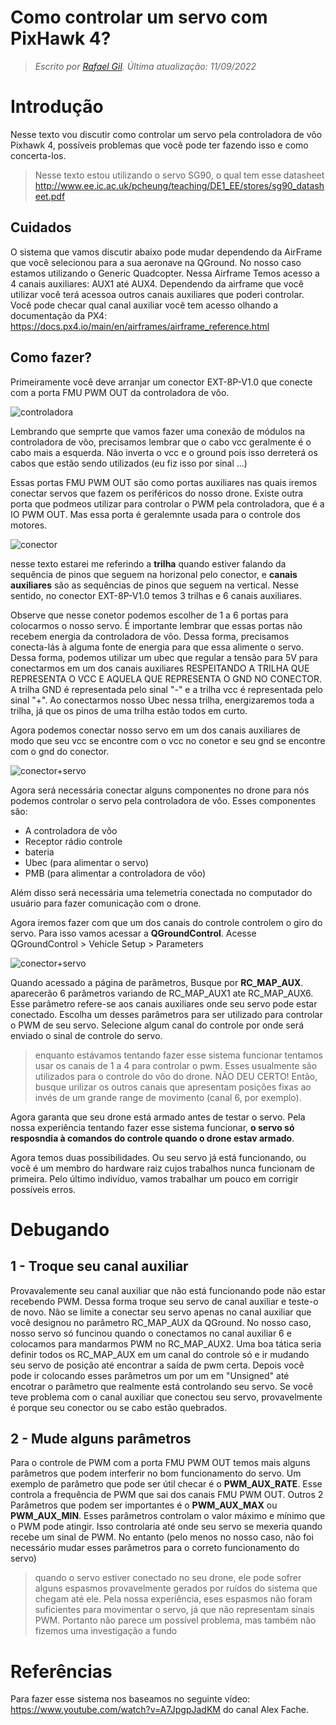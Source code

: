 # Como controlar um servo com PixHawk 4?

> *Escrito por [Rafael Gil](https://github.com/printRafaelprog). Última atualização: 11/09/2022*

# Introdução

Nesse texto vou discutir como controlar um servo pela controladora de vôo Pixhawk 4, possíveis problemas que você pode ter fazendo isso e como concerta-los.

>Nesse texto estou utilizando o servo SG90, o qual tem esse datasheet
>http://www.ee.ic.ac.uk/pcheung/teaching/DE1_EE/stores/sg90_datasheet.pdf

## Cuidados 

O sistema que vamos discutir abaixo pode mudar dependendo da AirFrame que você selecionou para a sua aeronave na QGround. No nosso caso estamos utilizando o Generic Quadcopter. Nessa Airframe Temos acesso a 4 canais auxiliares: AUX1 até AUX4. Dependendo da airframe que você utilizar você terá acessoa outros canais auxiliares que poderi controlar. Você pode checar qual canal auxiliar você tem acesso olhando a documentação da PX4: https://docs.px4.io/main/en/airframes/airframe_reference.html

## Como fazer?

Primeiramente você deve arranjar um conector EXT-8P-V1.0  que conecte com a porta FMU PWM OUT da controladora de vôo.

![controladora](./assets/controladora.jpeg) 

Lembrando que semprte que vamos fazer uma conexão de módulos na controladora de vôo, precisamos lembrar que o cabo vcc geralmente é o cabo mais a esquerda. Não inverta o vcc e o ground pois isso derreterá os cabos que estão sendo utilizados (eu fiz isso por sinal ...)

Essas portas FMU PWM OUT são como portas auxiliares nas quais iremos conectar servos que fazem os periféricos do nosso drone. Existe outra porta que podmeos utilizar para controlar o PWM pela controladora, que é a IO PWM OUT. Mas essa porta é geralemnte usada para
o controle dos motores.

![conector](./assets/conector.jpeg)

nesse texto estarei me referindo a **trilha** quando estiver falando da sequência de pinos que seguem na horizonal pelo conector, e **canais auxiliares** são as sequências de pinos que seguem na vertical. Nesse sentido, no conector EXT-8P-V1.0 temos 3 trilhas e 6 canais auxiliares.

Observe que nesse conetor podemos escolher de 1 a 6 portas para colocarmos o nosso servo. É importante lembrar que essas portas não recebem energia da controladora de vôo. Dessa forma, precisamos conecta-lás à alguma fonte de energia para que essa alimente o servo. Dessa forma, podemos utilizar um ubec que regular a tensão para 5V para conectarmos em um dos canais auxiliares RESPEITANDO A TRILHA QUE REPRESENTA O VCC E AQUELA QUE REPRESENTA O GND NO CONECTOR. A trilha GND é representada pelo sinal "-" e
a trilha vcc é representada pelo sinal "+". Ao conectarmos nosso Ubec nessa trilha, energizaremos toda a trilha, já que os pinos de uma trilha estão todos em curto. 

Agora podemos conectar nosso servo em um dos canais auxiliares de modo que seu vcc se encontre com o vcc no conetor e seu gnd se
encontre com o gnd do conector. 

![conector+servo](./assets/conectorservo.jpeg)

Agora será necessária conectar alguns componentes no drone para nós podemos controlar o servo pela controladora de vôo. Esses componentes são:

- A controladora de vôo
- Receptor rádio controle 
- bateria 
- Ubec (para alimentar o servo)
- PMB (para alimentar a controladora de vôo)

Além disso será necessária uma telemetria conectada no computador do usuário para fazer comunicação com o drone.

Agora iremos fazer com que um dos canais do controle controlem o giro do servo. Para isso vamos acessar
a **QGroundControl**. Acesse QGroundControl > Vehicle Setup > Parameters

![conector+servo](./assets/QGround.jpeg)

Quando acessado a página de parâmetros, Busque por **RC_MAP_AUX**. aparecerão 6 parâmetros variando de  RC_MAP_AUX1 ate RC_MAP_AUX6.
Esse parâmetro refere-se aos canais auxiliares onde seu servo pode estar conectado. Escolha um desses parâmetros para ser utilizado para controlar o PWM de seu servo. Selecione algum canal do controle por onde será enviado o sinal de controle do servo. 

>enquanto estávamos tentando fazer esse sistema funcionar tentamos usar os canais de 1 a 4 para controlar o pwm. Esses usualmente são utilizados para o controle do vôo do drone. NÃO DEU CERTO! Então, busque urilizar os outros canais que apresentam posições fixas ao invés de um grande range de movimento (canal 6, por exemplo). 

Agora garanta que seu drone está armado antes de testar o servo. Pela nossa experiência tentando fazer esse sistema funcionar, **o servo só resposndia à comandos do controle quando o drone estav armado**.

Agora temos duas possibilidades. Ou seu servo já está funcionando, ou você é um membro do hardware raiz cujos trabalhos nunca funcionam de primeira. Pelo último indivíduo, vamos trabalhar um pouco em corrigir possíveis erros. 

# Debugando

## 1 - Troque seu canal auxiliar

Provavalemente seu canal auxiliar que não está funcionando pode não estar recebendo PWM. Dessa forma troque seu servo de canal auxiliar e teste-o de novo. Não se limite a conectar seu servo apenas no canal auxiliar que você designou no parâmetro RC_MAP_AUX da QGround. No nosso caso, nosso servo só funcinou quando o conectamos no canal auxiliar 6 e colocamos para mandarmos PWM no RC_MAP_AUX2. Uma boa tática seria definir todos os RC_MAP_AUX em um canal do controle só e ir mudando seu servo de posição até encontrar a saída de pwm certa. Depois você pode ir colocando esses parâmetros um por um em "Unsigned" até encotrar o parâmetro que realmente está controlando seu servo. Se você teve problema com o canal auxiliar que conectou seu servo, provavelmente é porque seu conector ou se cabo estão quebrados. 

## 2 - Mude alguns parâmetros

Para o controle de PWM com a porta FMU PWM OUT temos mais alguns parâmetros que podem interferir no bom funcionamento do servo. Um exemplo de parâmetro que pode ser útil checar é o **PWM_AUX_RATE**. Esse controla a frequência de PWM que sai dos canais FMU PWM OUT.
Outros 2 Parâmetros que podem ser importantes é o **PWM_AUX_MAX** ou **PWM_AUX_MIN**. Esses parâmetros controlam o valor máximo e mínimo que o PWM pode atingir. Isso controlaria até onde seu servo se mexeria quando recebe um sinal de PWM. No entanto (pelo menos no nosso caso, não foi necessário mudar esses parâmetros para o correto funcionamento do servo)

>quando o servo estiver conectado no seu drone, ele pode sofrer alguns espasmos provavelmente gerados por ruídos do sistema que chegam até ele. Pela nossa experiência, eses espasmos não foram suficientes para movimentar o servo, já que não representam sinais PWM. Portanto não parece um possível problema, mas também não fizemos uma investigação a fundo

# Referências

Para fazer esse sistema nos baseamos no seguinte vídeo: https://www.youtube.com/watch?v=A7JpgpJadKM do canal Alex Fache. 
